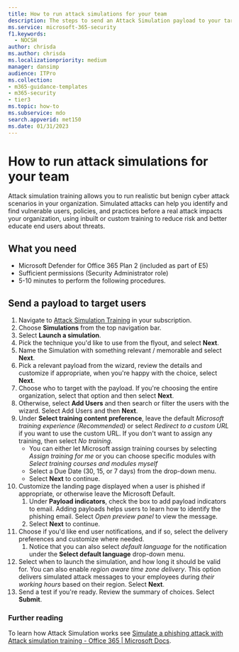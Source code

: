 ```yaml
---
title: How to run attack simulations for your team
description: The steps to send an Attack Simulation payload to your target users for your team or organization for training. Simulated attacks can help you identify and find vulnerable users, policies, and practices before a real attack impacts your organization.
ms.service: microsoft-365-security
f1.keywords: 
  - NOCSH
author: chrisda
ms.author: chrisda
ms.localizationpriority: medium
manager: dansimp
audience: ITPro
ms.collection: 
- m365-guidance-templates
- m365-security
- tier3
ms.topic: how-to
ms.subservice: mdo
search.appverid: met150
ms.date: 01/31/2023
---
```


# How to run attack simulations for your team

Attack simulation training allows you to run realistic but benign cyber attack scenarios in your organization. Simulated attacks can help you identify and find vulnerable users, policies, and practices before a real attack impacts your organization, using inbuilt or custom training to reduce risk and better educate end users about threats.

## What you need

- Microsoft Defender for Office 365 Plan 2 (included as part of E5)
- Sufficient permissions (Security Administrator role)
- 5-10 minutes to perform the following procedures.

## Send a payload to target users

1. Navigate to [Attack Simulation Training](https://security.microsoft.com/attacksimulator) in your subscription.
1. Choose **Simulations** from the top navigation bar.
1. Select **Launch a simulation**.
1. Pick the technique you'd like to use from the flyout, and select **Next**.
1. Name the Simulation with something relevant / memorable and select **Next**.
1. Pick a relevant payload from the wizard, review the details and customize if appropriate, when you're happy with the choice, select **Next**.
1. Choose who to target with the payload. If you're choosing the entire organization, select that option and then select **Next**.
1. Otherwise, select **Add Users** and then search or filter the users with the wizard. Select Add Users and then **Next**.
1. Under **Select training content preference**, leave the default *Microsoft training experience (Recommended)* or select *Redirect to a custom URL* if you want to use the custom URL. If you don't want to assign any training, then select *No training*.
    - You can either let Microsoft assign training courses by selecting *Assign training for me* or you can choose specific modules with *Select training courses and modules myself*
    - Select a Due Date (30, 15, or 7 days) from the drop-down menu.
    - Select **Next** to continue.
1. Customize the landing page displayed when a user is phished if appropriate, or otherwise leave the Microsoft Default.
    1. Under **Payload indicators**, check the box to add payload indicators to email. Adding payloads helps users to learn how to identify the phishing email. Select *Open preview panel* to view the message.
    1. Select **Next** to continue.
1. Choose if you'd like end user notifications, and if so, select the delivery preferences and customize where needed.
    1. Notice that you can also select *default language* for the notification under the **Select default language** drop-down menu.
1. Select when to launch the simulation, and how long it should be valid for. You can also enable *region aware time zone delivery*. This option delivers simulated attack messages to your employees during *their working hours* based on their region. Select **Next**.
1. Send a test if you're ready. Review the summary of choices. Select **Submit**.

### Further reading

To learn how Attack Simulation works see [Simulate a phishing attack with Attack simulation training - Office 365 | Microsoft Docs](../../office-365-security/attack-simulation-training-simulations.md).
